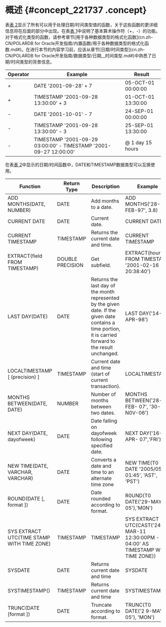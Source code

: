 # 概述 {#concept_221737 .concept}

表[表 2](#table_5kx_4rs_0sm)显示了所有可以用于处理日期/时间类型值的函数，关于这些函数的更详细信息将在后面的部分中出现。在表[表 1](#table_u5t_hog_70n)中说明了基本算术操作符（+，-）的功能。对于格式化类型的函数，请参考章节[用于各种数据类型的格式化函数](cn.zh-CN/POLARDB for Oracle开发指南/内置函数/用于各种数据类型的格式化函数.md#)。在进行本节的内容学习前，应该从章节[日期/时间类型](cn.zh-CN/POLARDB for Oracle开发指南/数据类型/日期__时间类型.md#)中熟悉了日期/时间类型的背景信息。

|Operator|Example|Result|
|--------|-------|------|
|+|DATE '2001-09-28' + 7|05-OCT-01 00:00:00|
|+|TIMESTAMP '2001-09-28 13:30:00' + 3|01-OCT-01 13:30:00|
|-|DATE '2001-10-01' - 7|24-SEP-01 00:00:00|
|-|TIMESTAMP '2001-09-28 13:30:00' - 3|25-SEP-01 13:30:00|
|-|TIMESTAMP '2001-09-29 03:00:00' - TIMESTAMP '2001-09-27 12:00:00'|@ 1 day 15 hours|

在表[表 2](#table_5kx_4rs_0sm)中显示的日期/时间函数中，DATE和TIMESTAMP数据类型可以互换使用。

|Function|Return Type|Description|Example|Result|
|--------|-----------|-----------|-------|------|
|ADD MONTHS\(DATE, NUMBER\)|DATE|Add months to a date.|ADD MONTHS\('28-FEB-97', 3.8\)|31-MAY-97 00:00:00|
|CURRENT DATE|DATE|Current date.|CURRENT DATE|04-JUL-07|
|CURRENT TIMESTAMP|TIMESTAMP|Returns the current date and time.|CURRENT TIMESTAMP|04-JUL-07 15:33:23.484|
|EXTRACT\(field FROM TIMESTAMP\)|DOUBLE PRECISION|Get subfield.|EXTRACT\(hour FROM TIMESTAMP '2001-02-16 20:38:40'\)|20|
|LAST DAY\(DATE\)|DATE|Returns the last day of the month represented by the given date. If the given date contains a time portion, it is carried forward to the result unchanged.|LAST DAY\('14-APR-98'\)|30-APR-98 00:00:00|
|LOCALTIMESTAMP \[ \(precision\) \]|TIMESTAMP|Current date and time \(start of current transaction\).|LOCALTIMESTAMP|04-JUL-07 15:33:23.484|
|MONTHS BETWEEN\(DATE, DATE\)|NUMBER|Number of months between two dates.|MONTHS BETWEEN\('28-FEB- 07', '30-N0V-06'\)|3|
|NEXT DAY\(DATE, dayofweek\)|DATE|Date falling on dayofweek following specified date.|NEXT DAY\('16-APR- 07','FRI'\)|2 0-APR-07 00:00:00|
|NEW TIME\(DATE, VARCHAR, VARCHAR\)|DATE|Converts a date and time to an alternate time zone|NEW TIME\(T0 DATE '2005/05/29 01:45', 'AST', 'PST'\)|2005/05/29 21:45:00|
|ROUND\(DATE \[, format \]\)|DATE|Date rounded according to format.|R0UND\(T0 DATE\('29-MAY- 05'\),'M0N'\)|01-JUN-05 00:00:00|
|SYS EXTRACT UTC\(TIME STAMP WITH TIME ZONE\)|TIMESTAMP|TIMESTAMP|SYS EXTRACT UTC\(CAST\('24 -MAR-11 12:30:00PM - 04:00' AS TIMESTAMP WITH TIME ZONE\)\)|2 4-MAR-11 16:30:00|
|SYSDATE|DATE|Returns current date and time|SYSDATE|01-AUG-12 11:12:34|
|SYSTIMESTAMP\(\)|TIMESTAMP|Returns current date and time|SYSTIMESTAMP|01-AUG-12 11:11:23.665 229 -07:00|
|TRUNC\(DATE \[format \]\)|DATE|Truncate according to format.|TRUNC\(T0 DATE\('2 9-MAY- 05'\), 'MON'\)|01-MAY-05 00:00:00|


